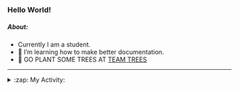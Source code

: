 ### Hello World!

##### About:
- Currently I am a student.
- 🌱 I’m learning how to make better documentation.
- 🌱 GO PLANT SOME TREES AT [TEAM TREES](https://teamtrees.org/)

---
<details>
  <summary>:zap: My Activity:</summary>
  
<!--START_SECTION:waka-->
![Code Time](http://img.shields.io/badge/Code%20Time-1%2C085%20hrs%2032%20mins-blue)

**I'm a Night 🦉** 

```text
🌞 Morning                1287 commits        ██░░░░░░░░░░░░░░░░░░░░░░░   09.17 % 
🌆 Daytime                4833 commits        █████████░░░░░░░░░░░░░░░░   34.42 % 
🌃 Evening                4096 commits        ███████░░░░░░░░░░░░░░░░░░   29.17 % 
🌙 Night                  3825 commits        ███████░░░░░░░░░░░░░░░░░░   27.24 % 
```
📅 **I'm Most Productive on Wednesday** 

```text
Monday                   2156 commits        ████░░░░░░░░░░░░░░░░░░░░░   15.36 % 
Tuesday                  1713 commits        ███░░░░░░░░░░░░░░░░░░░░░░   12.20 % 
Wednesday                3220 commits        ██████░░░░░░░░░░░░░░░░░░░   22.93 % 
Thursday                 1770 commits        ███░░░░░░░░░░░░░░░░░░░░░░   12.61 % 
Friday                   1391 commits        ██░░░░░░░░░░░░░░░░░░░░░░░   09.91 % 
Saturday                 1300 commits        ██░░░░░░░░░░░░░░░░░░░░░░░   09.26 % 
Sunday                   2491 commits        ████░░░░░░░░░░░░░░░░░░░░░   17.74 % 
```


📊 **This Week I Spent My Time On** 

```text
🔥 Editors: 
VS Code                  9 hrs 53 mins       █████████████████████████   100.00 % 

🐱‍💻 Projects: 
CSF22                    5 hrs 57 mins       ███████████████░░░░░░░░░░   60.25 % 
quizeco                  1 hr 45 mins        ████░░░░░░░░░░░░░░░░░░░░░   17.76 % 
technocean-frontend      1 hr 11 mins        ███░░░░░░░░░░░░░░░░░░░░░░   12.02 % 
praise                   52 mins             ██░░░░░░░░░░░░░░░░░░░░░░░   08.92 % 
os-lab                   5 mins              ░░░░░░░░░░░░░░░░░░░░░░░░░   00.89 % 
```


 Last Updated on 01/04/2023 18:08:09 UTC
<!--END_SECTION:waka-->
</details>
